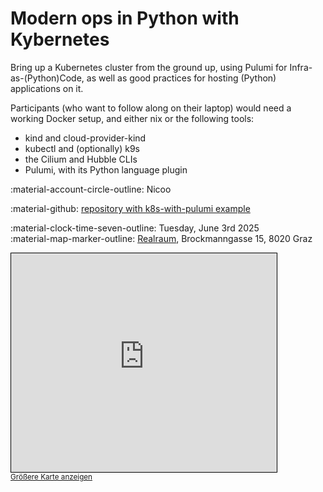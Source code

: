 # Modern ops in Python with Kybernetes

Bring up a Kubernetes cluster from the ground up, using Pulumi for Infra-as-(Python)Code, as well as good practices for hosting (Python) applications on it.

Participants (who want to follow along on their laptop) would need a working Docker setup, and either nix or the following tools:

- kind and cloud-provider-kind
- kubectl and (optionally) k9s
- the Cilium and Hubble CLIs
- Pulumi, with its Python language plugin

:material-account-circle-outline: Nicoo

:material-github: [repository with k8s-with-pulumi example](https://github.com/nbraud/pyGraz-k8s)

:material-clock-time-seven-outline: Tuesday, June 3rd 2025<br>
:material-map-marker-outline: [Realraum](https://wp.realraum.at/), Brockmanngasse 15, 8020 Graz

<iframe width="425" height="350" src="https://www.openstreetmap.org/export/embed.html?bbox=15.447978973388674%2C47.064176889845406%2C15.453107357025148%2C47.067021552232916&amp;layer=mapnik&amp;marker=47.06560015352202%2C15.45054316520691" style="border: 1px solid black"></iframe><br/><small><a href="https://www.openstreetmap.org/?mlat=47.065600&amp;mlon=15.450543#map=19/47.065599/15.450543">Größere Karte anzeigen</a></small>

